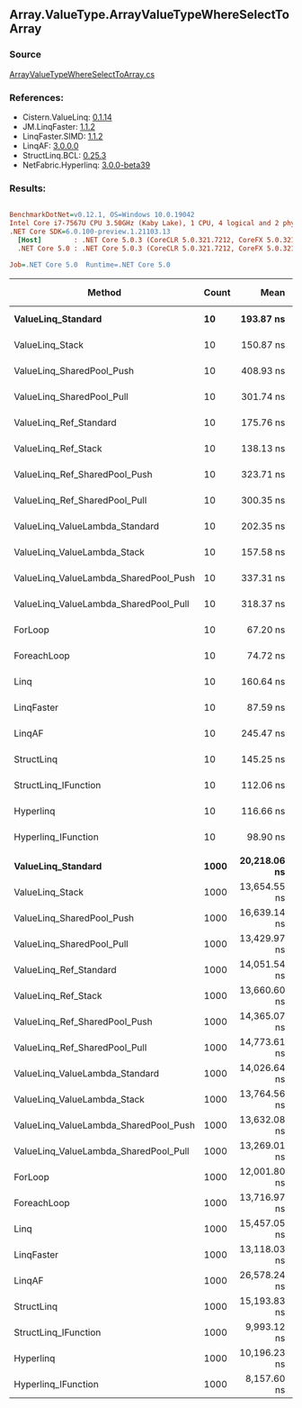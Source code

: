 ﻿## Array.ValueType.ArrayValueTypeWhereSelectToArray

### Source
[ArrayValueTypeWhereSelectToArray.cs](../LinqBenchmarks/Array/ValueType/ArrayValueTypeWhereSelectToArray.cs)

### References:
- Cistern.ValueLinq: [0.1.14](https://www.nuget.org/packages/Cistern.ValueLinq/0.1.14)
- JM.LinqFaster: [1.1.2](https://www.nuget.org/packages/JM.LinqFaster/1.1.2)
- LinqFaster.SIMD: [1.1.2](https://www.nuget.org/packages/LinqFaster.SIMD/1.0.3)
- LinqAF: [3.0.0.0](https://www.nuget.org/packages/LinqAF/3.0.0.0)
- StructLinq.BCL: [0.25.3](https://www.nuget.org/packages/StructLinq.BCL/0.25.3)
- NetFabric.Hyperlinq: [3.0.0-beta39](https://www.nuget.org/packages/NetFabric.Hyperlinq/3.0.0-beta39)

### Results:
``` ini

BenchmarkDotNet=v0.12.1, OS=Windows 10.0.19042
Intel Core i7-7567U CPU 3.50GHz (Kaby Lake), 1 CPU, 4 logical and 2 physical cores
.NET Core SDK=6.0.100-preview.1.21103.13
  [Host]        : .NET Core 5.0.3 (CoreCLR 5.0.321.7212, CoreFX 5.0.321.7212), X64 RyuJIT
  .NET Core 5.0 : .NET Core 5.0.3 (CoreCLR 5.0.321.7212, CoreFX 5.0.321.7212), X64 RyuJIT

Job=.NET Core 5.0  Runtime=.NET Core 5.0  

```
|                                Method | Count |         Mean |      Error |     StdDev | Ratio | RatioSD |   Gen 0 | Gen 1 | Gen 2 | Allocated |
|-------------------------------------- |------ |-------------:|-----------:|-----------:|------:|--------:|--------:|------:|------:|----------:|
|                    **ValueLinq_Standard** |    **10** |    **193.87 ns** |   **0.574 ns** |   **0.509 ns** |  **2.89** |    **0.02** |  **0.0725** |     **-** |     **-** |     **152 B** |
|                       ValueLinq_Stack |    10 |    150.87 ns |   0.714 ns |   0.633 ns |  2.25 |    0.02 |  0.0725 |     - |     - |     152 B |
|             ValueLinq_SharedPool_Push |    10 |    408.93 ns |   1.493 ns |   1.324 ns |  6.09 |    0.05 |  0.0725 |     - |     - |     152 B |
|             ValueLinq_SharedPool_Pull |    10 |    301.74 ns |   0.734 ns |   0.613 ns |  4.49 |    0.03 |  0.0725 |     - |     - |     152 B |
|                ValueLinq_Ref_Standard |    10 |    175.76 ns |   0.643 ns |   0.602 ns |  2.62 |    0.02 |  0.0725 |     - |     - |     152 B |
|                   ValueLinq_Ref_Stack |    10 |    138.13 ns |   0.583 ns |   0.487 ns |  2.06 |    0.02 |  0.0725 |     - |     - |     152 B |
|         ValueLinq_Ref_SharedPool_Push |    10 |    323.71 ns |   1.208 ns |   1.071 ns |  4.82 |    0.03 |  0.0725 |     - |     - |     152 B |
|         ValueLinq_Ref_SharedPool_Pull |    10 |    300.35 ns |   0.538 ns |   0.420 ns |  4.48 |    0.03 |  0.0725 |     - |     - |     152 B |
|        ValueLinq_ValueLambda_Standard |    10 |    202.35 ns |   0.927 ns |   0.822 ns |  3.01 |    0.03 |  0.0725 |     - |     - |     152 B |
|           ValueLinq_ValueLambda_Stack |    10 |    157.58 ns |   1.101 ns |   1.030 ns |  2.35 |    0.02 |  0.0725 |     - |     - |     152 B |
| ValueLinq_ValueLambda_SharedPool_Push |    10 |    337.31 ns |   0.860 ns |   0.762 ns |  5.02 |    0.04 |  0.0725 |     - |     - |     152 B |
| ValueLinq_ValueLambda_SharedPool_Pull |    10 |    318.37 ns |   1.249 ns |   1.168 ns |  4.74 |    0.03 |  0.0725 |     - |     - |     152 B |
|                               ForLoop |    10 |     67.20 ns |   0.497 ns |   0.465 ns |  1.00 |    0.00 |  0.2218 |     - |     - |     464 B |
|                           ForeachLoop |    10 |     74.72 ns |   0.621 ns |   0.518 ns |  1.11 |    0.01 |  0.2218 |     - |     - |     464 B |
|                                  Linq |    10 |    160.64 ns |   1.643 ns |   1.537 ns |  2.39 |    0.02 |  0.3097 |     - |     - |     648 B |
|                            LinqFaster |    10 |     87.59 ns |   0.351 ns |   0.274 ns |  1.31 |    0.01 |  0.3901 |     - |     - |     816 B |
|                                LinqAF |    10 |    245.47 ns |   4.862 ns |   4.775 ns |  3.66 |    0.07 |  0.2065 |     - |     - |     432 B |
|                            StructLinq |    10 |    145.25 ns |   0.607 ns |   0.507 ns |  2.16 |    0.02 |  0.1185 |     - |     - |     248 B |
|                  StructLinq_IFunction |    10 |    112.06 ns |   0.439 ns |   0.389 ns |  1.67 |    0.01 |  0.0726 |     - |     - |     152 B |
|                             Hyperlinq |    10 |    116.66 ns |   0.408 ns |   0.361 ns |  1.74 |    0.01 |  0.0725 |     - |     - |     152 B |
|                   Hyperlinq_IFunction |    10 |     98.90 ns |   0.313 ns |   0.244 ns |  1.47 |    0.01 |  0.0726 |     - |     - |     152 B |
|                                       |       |              |            |            |       |         |         |       |       |           |
|                    **ValueLinq_Standard** |  **1000** | **20,218.06 ns** |  **40.361 ns** |  **35.779 ns** |  **1.68** |    **0.01** | **30.2887** |     **-** |     **-** |   **64080 B** |
|                       ValueLinq_Stack |  1000 | 13,654.55 ns |  52.477 ns |  49.087 ns |  1.14 |    0.01 | 30.2887 |     - |     - |   64080 B |
|             ValueLinq_SharedPool_Push |  1000 | 16,639.14 ns | 153.109 ns | 143.218 ns |  1.39 |    0.01 | 15.1367 |     - |     - |   32216 B |
|             ValueLinq_SharedPool_Pull |  1000 | 13,429.97 ns |  36.126 ns |  32.025 ns |  1.12 |    0.00 | 15.1367 |     - |     - |   32216 B |
|                ValueLinq_Ref_Standard |  1000 | 14,051.54 ns |  70.045 ns |  62.093 ns |  1.17 |    0.01 | 30.2887 |     - |     - |   64080 B |
|                   ValueLinq_Ref_Stack |  1000 | 13,660.60 ns |  46.759 ns |  41.450 ns |  1.14 |    0.01 | 30.2887 |     - |     - |   64080 B |
|         ValueLinq_Ref_SharedPool_Push |  1000 | 14,365.07 ns |  42.232 ns |  37.437 ns |  1.20 |    0.00 | 15.1367 |     - |     - |   32216 B |
|         ValueLinq_Ref_SharedPool_Pull |  1000 | 14,773.61 ns |  35.375 ns |  31.359 ns |  1.23 |    0.00 | 15.1367 |     - |     - |   32216 B |
|        ValueLinq_ValueLambda_Standard |  1000 | 14,026.64 ns |  86.106 ns |  76.331 ns |  1.17 |    0.01 | 30.2887 |     - |     - |   64080 B |
|           ValueLinq_ValueLambda_Stack |  1000 | 13,764.56 ns |  96.109 ns |  85.198 ns |  1.15 |    0.01 | 30.2887 |     - |     - |   64080 B |
| ValueLinq_ValueLambda_SharedPool_Push |  1000 | 13,632.08 ns | 103.091 ns |  86.086 ns |  1.14 |    0.01 | 15.1367 |     - |     - |   32216 B |
| ValueLinq_ValueLambda_SharedPool_Pull |  1000 | 13,269.01 ns | 163.309 ns | 152.759 ns |  1.11 |    0.01 | 15.1367 |     - |     - |   32216 B |
|                               ForLoop |  1000 | 12,001.80 ns |  38.847 ns |  30.329 ns |  1.00 |    0.00 | 46.5088 |     - |     - |   97720 B |
|                           ForeachLoop |  1000 | 13,716.97 ns | 118.080 ns | 104.675 ns |  1.14 |    0.01 | 46.5088 |     - |     - |   97720 B |
|                                  Linq |  1000 | 15,457.05 ns | 187.979 ns | 175.835 ns |  1.29 |    0.02 | 31.2195 |     - |     - |   65792 B |
|                            LinqFaster |  1000 | 13,118.03 ns |  67.148 ns |  59.525 ns |  1.09 |    0.00 | 45.4407 |     - |     - |   96240 B |
|                                LinqAF |  1000 | 26,578.24 ns | 252.271 ns | 223.632 ns |  2.21 |    0.02 | 46.5088 |     - |     - |   97688 B |
|                            StructLinq |  1000 | 15,193.83 ns | 106.487 ns |  94.398 ns |  1.27 |    0.01 | 15.3809 |     - |     - |   32312 B |
|                  StructLinq_IFunction |  1000 |  9,993.12 ns |  49.391 ns |  43.783 ns |  0.83 |    0.00 | 15.1367 |     - |     - |   32216 B |
|                             Hyperlinq |  1000 | 10,196.23 ns |  46.463 ns |  38.798 ns |  0.85 |    0.00 | 15.1367 |     - |     - |   32216 B |
|                   Hyperlinq_IFunction |  1000 |  8,157.60 ns |  37.996 ns |  31.728 ns |  0.68 |    0.00 | 15.1367 |     - |     - |   32216 B |
